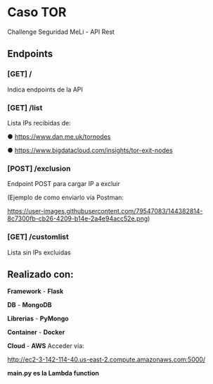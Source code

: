 # Caso TOR
Challenge Seguridad MeLi - API Rest

## Endpoints
### [GET] /
Indica endpoints de la API
### [GET] /list
Lista IPs recibidas de:

● https://www.dan.me.uk/tornodes

● https://www.bigdatacloud.com/insights/tor-exit-nodes
### [POST] /exclusion
Endpoint POST para cargar IP a excluir 

(Ejemplo de como enviarlo vía Postman:

https://user-images.githubusercontent.com/79547083/144382814-8c7300fb-cb26-4209-b14e-2a4e94acc52e.png)

### [GET] /customlist
Lista sin IPs excluidas

## Realizado con:
**Framework** - **Flask**

**DB** - **MongoDB**

**Librerias** - **PyMongo**

**Container** - **Docker**

**Cloud** - **AWS**
Acceder vía:

http://ec2-3-142-114-40.us-east-2.compute.amazonaws.com:5000/

**main.py es la Lambda function**

